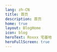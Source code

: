 ```yaml
---
lang: zh-CN
title: 首页
description: 首页
home: true
layout: BlogHome
icon: blog
heroText: Roxxx 宅基地
heroFullScreen: true
---
```

